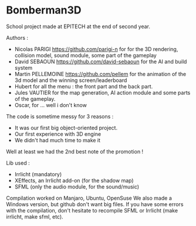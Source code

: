 # Bomberman3D

School project made at EPITECH at the end of second year.

Authors :

- Nicolas PARIGI https://github.com/parigi-n for for the 3D rendering, collision model, sound module, some part of the gameplay
- David SEBAOUN https://github.com/david-sebaoun for the AI and build system
- Martin PELLEMOINE https://github.com/pellem for the animation of the 3d model and the winning screen/leaderboard
- Hubert for all the menu : the front part and the back part.
- Jules VAUTIER for the map generation, AI action module and some parts of the gameplay.
- Oscar, for ... well i don't know

The code is sometime messy for 3 reasons :
- It was our first big object-oriented project.
- Our first experience with 3D engine 
- We didn't had much time to make it

Well at least we had the 2nd best note of the promotion !

Lib used :
- Irrlicht (mandatory)
- XEffects, an Irrlicht add-on (for the shadow map)
- SFML (only the audio module, for the sound/music)

Compilation worked on Manjaro, Ubuntu, OpenSuse
We also made a Windows version, but github don't want big files.
If you have some errors with the compilation, don't hesitate to recompile SFML or Irrlicht (make irrlicht, make sfml, etc).

